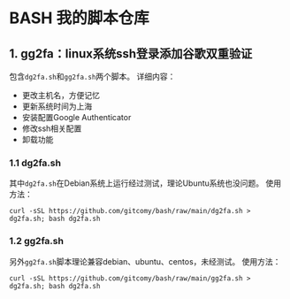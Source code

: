 # BASH 我的脚本仓库
## 1. gg2fa：linux系统ssh登录添加谷歌双重验证
包含`dg2fa.sh`和`gg2fa.sh`两个脚本。
详细内容：
- 更改主机名，方便记忆
- 更新系统时间为上海
- 安装配置Google Authenticator
- 修改ssh相关配置
- 卸载功能

### 1.1 dg2fa.sh
其中`dg2fa.sh`在Debian系统上运行经过测试，理论Ubuntu系统也没问题。
使用方法：
```
curl -sSL https://github.com/gitcomy/bash/raw/main/dg2fa.sh > dg2fa.sh; bash dg2fa.sh
```
### 1.2 gg2fa.sh
另外`gg2fa.sh`脚本理论兼容debian、ubuntu、centos，未经测试。
使用方法：
```
curl -sSL https://github.com/gitcomy/bash/raw/main/gg2fa.sh > dg2fa.sh; bash dg2fa.sh
```
